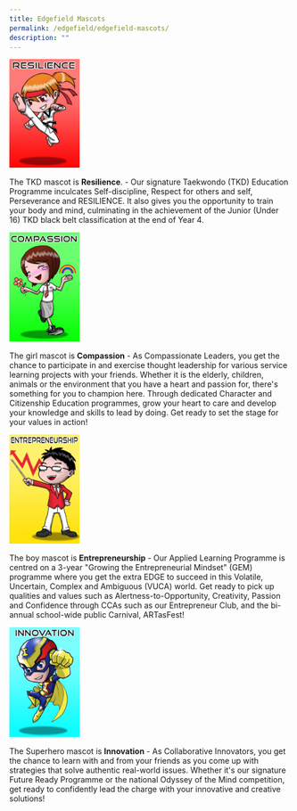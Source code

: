 ```yaml
---
title: Edgefield Mascots
permalink: /edgefield/edgefield-mascots/
description: ""
---
```

<img src="/images/resilience1.png" 
    style="width:25%">

The TKD mascot is **Resilience**. - Our signature Taekwondo (TKD) Education Programme inculcates Self-discipline, Respect for others and self, Perseverance and RESILIENCE. It also gives you the opportunity to train your body and mind, culminating in the achievement of the Junior (Under 16) TKD black belt classification at the end of Year 4.

<img src="/images/compassion1.png" 
    style="width:25%">

The girl mascot is **Compassion** - As Compassionate Leaders, you get the chance to participate in and exercise thought leadership for various service learning projects with your friends. Whether it is the elderly, children, animals or the environment that you have a heart and passion for, there's something for you to champion here. Through dedicated Character and Citizenship Education programmes, grow your heart to care and develop your knowledge and skills to lead by doing. Get ready to set the stage for your values in action!

<img src="/images/entre1.png" 
    style="width:25%">

The boy mascot is **Entrepreneurship** - Our Applied Learning Programme is centred on a 3-year "Growing the Entrepreneurial Mindset" (GEM) programme where you get the extra EDGE to succeed in this Volatile, Uncertain, Complex and Ambiguous (VUCA) world. Get ready to pick up qualities and values such as Alertness-to-Opportunity, Creativity, Passion and Confidence through CCAs such as our Entrepreneur Club, and the bi-annual school-wide public Carnival, ARTasFest!

<img src="/images/innov1.png" 
    style="width:25%">

The Superhero mascot is **Innovation** - As Collaborative Innovators, you get the chance to learn with and from your friends as you come up with strategies that solve authentic real-world issues. Whether it's our signature Future Ready Programme or the national Odyssey of the Mind competition, get ready to confidently lead the charge with your innovative and creative solutions!
